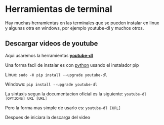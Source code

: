 # Herramientas de terminal

Hay muchas herramientas en las terminales que se pueden instalar en linux y algunas otra en windows, por ejemplo youtube-dl y muchos otros.

## Descargar videos de youtube 

Aqui usaremos la herramientas [**youtube-dl**](https://github.com/ytdl-org/youtube-dl/blob/master/README.md#installation)

Una forma facil de instalar es con [python](https:www.python.org/) usando el instalador pip

Linux: `sudo -H pip install --upgrade youtube-dl`

Windows: `pip install --upgrade youtube-dl`

La sintaxis segun la documentacion oficial es la siguiente: `youtube-dl [OPTIONS] URL [URL]`

Pero la forma mas simple de usarlo es: `youtube-dl [URL]`

Despues de iniciara la descarga del video

